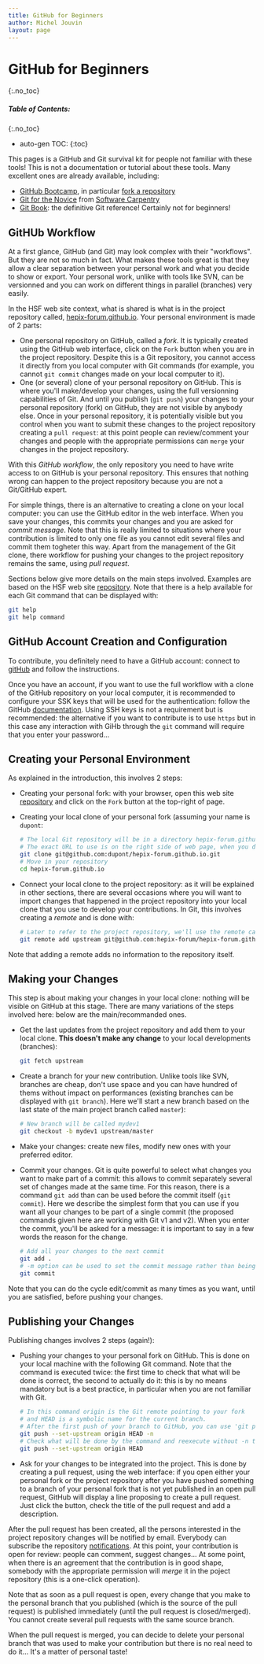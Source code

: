 ```yaml
---
title: GitHub for Beginners
author: Michel Jouvin
layout: page
---
```


# GitHub for Beginners
{:.no_toc}

##### Table of Contents:
{:.no_toc}

* auto-gen TOC:
{:toc}

This pages is a GitHub and Git survival kit for people not familiar with these tools! This is not a documentation or tutorial about these tools. 
Many excellent ones are already available, including:

* [GitHub Bootcamp](https://help.github.com/categories/bootcamp/), in particular [fork a repository](https://help.github.com/articles/fork-a-repo)
* [Git for the Novice](http://swcarpentry.github.io/git-novice/) from [Software Carpentry](http://software-carpentry.org/)
* [Git Book](https://git-scm.com/book/en/v2): the definitive Git reference! Certainly not for beginners!


## GitHUb Workflow

At a first glance, GitHub (and Git) may look complex with their "workflows". But they are not so much in fact. What makes these tools great 
is that they allow a clear separation between your personal work and what you decide to show or export. Your personal work, unlike with tools 
like SVN, can be versionned and you can work on different things in parallel (branches) very easily.

In the HSF web site context, what is shared is what is in the project repository called, [hepix-forum.github.io](https://github.com/hepix-forum/hepix-forum.github.io). 
Your personal environment is made of 2 parts:

* One personal repository on GitHub, called a *fork*. It is typically created using the GitHub web interface, click on the `Fork` button when you are 
in the project repository. Despite this is a Git repository, you cannot access it directly from you local computer with Git commands (for example, you 
cannot `git commit` changes made on your local computer to it).
* One (or several) clone of your personal repository on GitHub. This is where you'll make/develop your changes, using the full versionning 
capabilities of Git. And until you publish (`git push`) your changes to your personal repository (fork) on GitHub, they are not visible by anybody 
else. Once in your personal repository, it is potentially visible but you control when you want to submit these changes to the project repository 
creating a `pull request`: at this point people can review/comment your changes and people with the appropriate permissions can `merge` your changes 
in the project repository.

With this *GitHub workflow*, the only repository you need to have write access to on GitHub is your personal repository. This ensures that 
nothing wrong can happen to the project repository because you are not a Git/GitHub expert.

For simple things, there is an alternative to creating a clone on your local computer: you can use the GitHub editor in the web interface. 
When you save your changes, this commits your changes and you are asked for *commit message*. Note that this is really limited to situations 
where your contribution is limited to only one file as you cannot edit several files and commit them togheter this way. Apart from the management 
of the Git clone, there workflow for pushing your changes to the project repository remains the same, using *pull request*.

Sections below give more details on the main steps involved. Examples are based on the HSF web site 
[repository](https://github.com/hepix-forum/hepix-forum.github.io). Note that there is a help available for each Git command that can be displayed with:

```bash
git help
git help command
```


## GitHub Account Creation and Configuration

To contribute, you definitely need to have a GitHub account: connect to [gitHub](http://github.com) and follow the instructions.

Once you have an account, if you want to use the full workflow with a clone of the GitHub repository on your local computer, it is 
recommended to configure your SSK keys that will be used for the authentication: follow the GitHub 
[documentation](https://help.github.com/articles/generating-ssh-keys/). Using SSH keys is not a requirement but is recommended: the 
alternative if you want to contribute is to use `https` but in this case any interaction with GiHb through the `git` command will require 
that you enter your password...


## Creating your Personal Environment

As explained in the introduction, this involves 2 steps:

* Creating your personal fork: with your browser, open this web site [repository](https://github.com/hepix-forum/hepix-forum.github.io) and 
click on the `Fork` button at the top-right of page.
* Creating your local clone of your personal fork (assuming your name is `dupont`: 

  ```bash
  # The local Git repository will be in a directory hepix-forum.github.io in your current directory.
  # The exact URL to use is on the right side of web page, when you display your personal fork.
  git clone git@github.com:dupont/hepix-forum.github.io.git
  # Move in your repository
  cd hepix-forum.github.io
  ```

* Connect your local clone to the project repository: as it will be explained in other sections, there are several occasions where you 
will want to import changes that happened in the project repository into your local clone that you use to develop your contributions. In Git, 
this involves creating a *remote* and is done with:

  ```bash
  # Later to refer to the project repository, we'll use the remote called upstream
  git remote add upstream git@github.com:hepix-forum/hepix-forum.github.io.git
  ```

Note that adding a remote adds no information to the repository itself.


## Making your Changes

This step is about making your changes in your local clone: nothing will be visible on GitHub at this stage. There are many variations of the 
steps involved here: below are the main/recommanded ones.

* Get the last updates from the project repository and add them to your local clone. **This doesn't make any change** to your local developments 
(branches):

  ```bash
  git fetch upstream
  ```

* Create a branch for your new contribution. Unlike tools like SVN, branches are cheap, don't use space and you can have hundred of thems without 
impact on performances (existing branches can be displayed with `git branch`). Here we'll start a new branch based on the last state of the main 
project branch called `master`):

  ```bash
  # New branch will be called mydev1
  git checkout -b mydev1 upstream/master
  ```

* Make your changes: create new files, modify new ones with your preferred editor.

* Commit your changes. Git is quite powerful to select what changes you want to make part of a commit: this allows to commit separately several 
set of changes made at the same time. For this reason, there is a command `git add` than can be used before the commit itself (`git commit`). 
Here we describe the simplest form that you can use if you want all your changes to be part of a single commit (the proposed commands given here 
are working with Git v1 and v2). When you enter the commit, you'll be asked for a message: it is important to say in a few words the reason for 
the change.

  ```bash
  # Add all your changes to the next commit
  git add .
  # -m option can be used to set the commit message rather than being asked for
  git commit
  ```

Note that you can do the cycle edit/commit as many times as you want, until you are satisfied, before pushing your changes.

## Publishing your Changes

Publishing changes involves 2 steps (again!):

* Pushing your changes to your personal fork on GitHub. This is done on your local machine with the following Git command. Note that the command is 
executed twice: the first time to check that what will be done is correct, the second to actually do it: this is by no means mandatory but is a best 
practice, in particular when you are not familiar with Git.

  ```bash
  # In this command origin is the Git remote pointing to your fork
  # and HEAD is a symbolic name for the current branch.
  # After the first push of your branch to GitHub, you can use 'git push' without options
  git push --set-upstream origin HEAD -n
  # Check what will be done by the command and reexecute without -n to actually do it
  git push --set-upstream origin HEAD
  
  ```

* Ask for your changes to be integrated into the project. This is done by creating a pull request, using the web interface: if you open either your 
personal fork or the project repository after you have pushed something to a branch of your personal fork that is not yet published in an open 
pull request, GitHub will display a line proposing to create a pull request. Just click the button, check the title of the pull request and add 
a description.

After the pull request has been created, all the persons interested in the project repository changes will be notified by email. Everybody can 
subscribe the repository [notifications](https://help.github.com/articles/about-notifications/). At this point, your contribution is open for 
review: people can comment, suggest changes... At some point, when there is an agreement that the contribution is in good shape, somebody with 
the appropriate permission will *merge* it in the poject repository (this is a one-click operation).

Note that as soon as a pull request is open, every change that you make to the personal branch that you published (which is the source of the 
pull request) is published immediately (until the pull request is closed/merged). You cannot create several pull requests with the same source branch.
 
When the pull request is merged, you can decide to delete your personal branch that was used to make your contribution but there is no real 
need to do it... It's a matter of personal taste!
